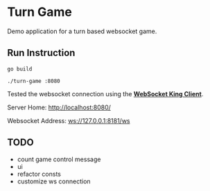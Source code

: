 # Turn Game

Demo application for a turn based websocket game.

## Run Instruction

```
go build

./turn-game :8080
```

Tested the websocket connection using the [**WebSocket King Client**](https://chrome.google.com/webstore/detail/websocket-king-client/cbcbkhdmedgianpaifchdaddpnmgnknn?hl=en).

Server Home: <http://localhost:8080/>

Websocket Address: <ws://127.0.0.1:8181/ws>


## TODO

- count game control message
- ui
- refactor consts
- customize ws connection